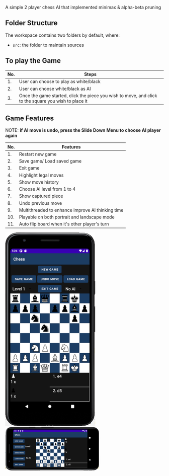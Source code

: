 A simple 2 player chess AI that implemented minimax & alpha-beta pruning

## Folder Structure

The workspace contains two folders by default, where:

- `src`: the folder to maintain sources

## To play the Game

No. | Steps
--- | ----
1.| User can choose to play as white/black
2.| User can choose white/black as AI
3.| Once the game started, click the piece you wish to move, and click to the square you wish to place it

## Game Features

NOTE: **if AI move is undo, press the Slide Down Menu to choose AI player again**

No. | Features
--- | ----
1.| Restart new game
2.| Save game/ Load saved game
3.| Exit game
4.| Highlight legal moves
5.| Show move history
6.| Choose AI level from 1 to 4
7.| Show captured piece
8.| Undo previous move
9.| Multithreaded to enhance improve AI thinking time
10.| Playable on both portrait and landscape mode
11.| Auto flip board when it's other player's turn

![portrait sample](portrait.png)
![landscape sample](landscape.png)


